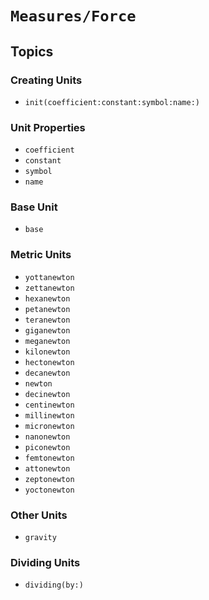 # ``Measures/Force``

## Topics

### Creating Units

- ``init(coefficient:constant:symbol:name:)``

### Unit Properties

- ``coefficient``
- ``constant``
- ``symbol``
- ``name``

### Base Unit

- ``base``

### Metric Units

- ``yottanewton``
- ``zettanewton``
- ``hexanewton``
- ``petanewton``
- ``teranewton``
- ``giganewton``
- ``meganewton``
- ``kilonewton``
- ``hectonewton``
- ``decanewton``
- ``newton``
- ``decinewton``
- ``centinewton``
- ``millinewton``
- ``micronewton``
- ``nanonewton``
- ``piconewton``
- ``femtonewton``
- ``attonewton``
- ``zeptonewton``
- ``yoctonewton``

### Other Units

- ``gravity``

### Dividing Units

- ``dividing(by:)``

